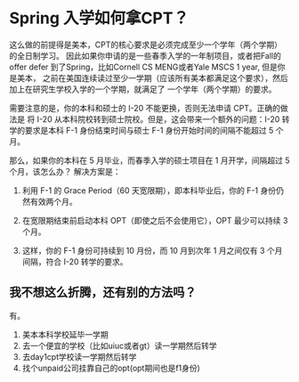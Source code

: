 # Spring 入学如何拿CPT？

这么做的前提得是美本，CPT的核心要求是必须完成至少一个学年（两个学期）的全日制学习。
因此如果你申请的是一些春季入学的一年制项目，或者把Fall的offer defer 到了Spring，比如Cornell CS MENG或者Yale MSCS 1 year, 但是你是美本，
之前在美国连续读过至少一学期（应该所有美本都满足这个要求），然后加上在研究生学校入学的一个学期，就满足了
一个学年（两个学期）的要求。

需要注意的是，你的本科和硕士的 I-20 不能更换，否则无法申请 CPT。正确的做法是 将 I-20 从本科院校转到硕士院校。但是，这会带来一个额外的问题：I-20 转学的要求是本科 F-1 身份结束时间与硕士 F-1 身份开始时间的间隔不能超过 5 个月。

那么，如果你的本科在 5 月毕业，而春季入学的硕士项目在 1 月开学，间隔超过 5 个月，该怎么办？
解决方案是：

1. 利用 F-1 的 Grace Period（60 天宽限期），即本科毕业后，你的 F-1 身份仍然有效两个月。

2. 在宽限期结束前启动本科 OPT（即使之后不会使用它），OPT 最少可以持续 3 个月。

3. 这样，你的 F-1 身份可持续到 10 月份，而 10 月到次年 1 月之间仅有 3 个月间隔，符合 I-20 转学的要求。


## 我不想这么折腾，还有别的方法吗？
有。
1. 美本本科学校延毕一学期
2. 去一个便宜的学校（比如uiuc或者gt）读一学期然后转学
3. 去day1cpt学校读一学期然后转学
4. 找个unpaid公司挂靠自己的opt(opt期间也是f1身份)
